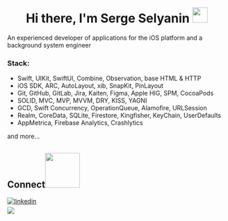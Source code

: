 
<h1 align="center"><b>Hi there, I'm Serge Selyanin </b><img src="https://media.giphy.com/media/hvRJCLFzcasrR4ia7z/giphy.gif" width="35"></h1>

An experienced developer of applications for the iOS platform and a background system engineer

### Stack:
- Swift, UIKit, SwiftUI, Combine, Observation, base HTML & HTTP
- iOS SDK, ARC, AutoLayout, xib, SnapKit, PinLayout
- Git, GitHub, GitLab, Jira, Kaiten, Figma, Apple HIG, SPM, CocoaPods
- SOLID, MVC, MVP, MVVM, DRY, KISS, YAGNI
- GCD, Swift Concurrency, OperationQueue, Alamofire, URLSession
- Realm, CoreData, SQLite, Firestore, Kingfisher, KeyChain, UserDefaults
- AppMetrica, Firebase Analytics, Crashlytics

and more...

## <b> Connect</b><img src="https://media.giphy.com/media/v1.Y2lkPTc5MGI3NjExN2w0ODFvYzk2eWFzazdlbnkxMWg0emx6eXY0djFvZTZxdXY2bmhzciZlcD12MV9pbnRlcm5hbF9naWZfYnlfaWQmY3Q9cw/5Hilkh6OJyJ3eJLvSJ/source.gif" width ="80">

<a href="https://linkedin.com/in/sergei-selianin" target="_blank">
<img src="https://img.shields.io/badge/linkedin:  selyanin-sergey-%2300acee.svg?color=405DE6&style=for-the-badge&logo=linkedin&logoColor=white" alt=linkedin style="margin-bottom: 5px;"/>
</a>

<br>

<a href="mailto:43mngt@gmail.com" target="_blank">
<img src="https://img.shields.io/badge/gmail:  43mngt@gmail.com-%23EA4335.svg?style=for-the-badge&logo=gmail&logoColor=white" t=mail style="margin-bottom: 5px;" />
</a>


